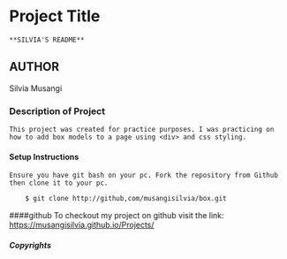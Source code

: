 # Project Title
    **SILVIA'S README**
## AUTHOR
  Silvia Musangi

### Description of Project
    This project was created for practice purposes. I was practicing on how to add box models to a page using <div> and css styling.

#### Setup Instructions
    Ensure you have git bash on your pc. Fork the repository from Github then clone it to your pc.

```bash
    $ git clone http://github,com/musangisilvia/box.git

```
####github
    To checkout my project on github visit the link: https://musangisilvia.github.io/Projects/

##### Copyrights
